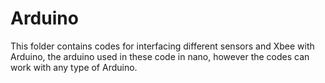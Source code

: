 # Arduino

This folder contains codes for interfacing different sensors and Xbee with Arduino, the arduino used in these code in nano, however the codes can work with any type of Arduino. 
